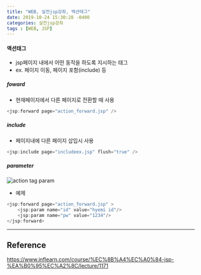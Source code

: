 ```yaml
---
title: "WEB, 실전jsp강좌, 액션태그"
date: 2019-10-24 15:30:28 -0400
categories: 실전jsp강좌
tags : [WEB, JSP]
---
```

#### 액션태그
- jsp페이지 내에서 어떤 동작을 하도록 지시하는 태그
- ex. 페이지 이동, 페이지 포함(include) 등

##### foward
- 현재페이지에서 다른 페이지로 전환할 때 사용
```java
<jsp:forward page="action_forward.jsp" />
```
##### include
- 페이지내에 다른 페이지 삽입시 사용
```java
<jsp:include page="includeex.jsp" flush="true" />
```
##### parameter
![action tag param](https://user-images.githubusercontent.com/55946791/67473759-3f578500-f68e-11e9-9b51-f6512173901b.JPG)
- 예제
```java
<jsp:forward page="action_forward.jsp" >
	<jsp:param name="id" value="hyemi id"/>
	<jsp:param name="pw" value="1234"/>
</jsp:forward>
```

---
## Reference

<https://www.inflearn.com/course/%EC%8B%A4%EC%A0%84-jsp-%EA%B0%95%EC%A2%8C/lecture/1171>
